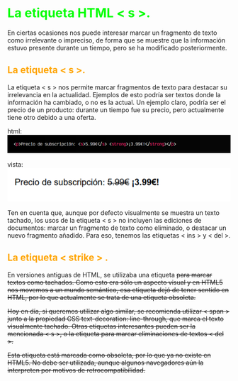 # <span style="color:lime">La etiqueta HTML < s >.</span>

En ciertas ocasiones nos puede interesar marcar un fragmento de texto como irrelevante o impreciso, de forma que se muestre que la información estuvo presente durante un tiempo, pero se ha modificado posteriormente.

## <span style="color:orange">La etiqueta < s >.</span>
La etiqueta < s > nos permite marcar fragmentos de texto para destacar su irrelevancia en la actualidad. Ejemplos de esto podría ser textos donde la información ha cambiado, o no es la actual. Un ejemplo claro, podría ser el precio de un producto: durante un tiempo fue su precio, pero actualmente tiene otro debido a una oferta.

html:
![alt text](./imagenes-la-etiqueta-html-s/image.png)

vista:
![alt text](./imagenes-la-etiqueta-html-s/image-1.png)

Ten en cuenta que, aunque por defecto visualmente se muestra un texto tachado, los usos de la etiqueta < s > no incluyen las ediciones de documentos: marcar un fragmento de texto como eliminado, o destacar un nuevo fragmento añadido. Para eso, tenemos las etiquetas < ins > y < del >.

## <span style="color:orange">La etiqueta < strike > .</span>
En versiones antiguas de HTML, se utilizaba una etiqueta <strike> para marcar textos como tachados. Como esto era sólo un aspecto visual y en HTML5 nos movemos a un mundo semántico, esa etiqueta dejó de tener sentido en HTML, por lo que actualmente se trata de una etiqueta obsoleta.

Hoy en día, si queremos utilizar algo similar, se recomienda utilizar < span > junto a la propiedad CSS text-decoration: line-through, que marca el texto visualmente tachado. Otras etiquetas interesantes pueden ser la mencionada < s >, o la etiqueta para marcar eliminaciones de textos < del >.

Esta etiqueta está marcada como obsoleta, por lo que ya no existe en HTML5. No debe ser utilizada, aunque algunos navegadores aún la interpreten por motivos de retrocompatibilidad.

